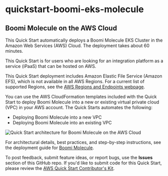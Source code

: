 # quickstart-boomi-eks-molecule
## Boomi Molecule on the AWS Cloud

This Quick Start automatically deploys a Boomi Molecule EKS Cluster in the Amazon Web Services (AWS) Cloud. The deployment takes about 60 minutes.

This Quick Start is for users who are looking for an integration platform as a service (iPaaS) that can be hosted on AWS.

This Quick Start deployment includes Amazon Elastic File Service (Amazon EFS), which is not available in all AWS Regions. For a current list of supported Regions, see the [AWS Regions and Endpoints webpage](https://docs.aws.amazon.com/general/latest/gr/rande.html#elasticfilesystem-region).

You can use the AWS CloudFormation templates included with the Quick Start to deploy Boomi Molecule into a new or existing virtual private cloud (VPC) in your AWS account. The Quick Starts automates the following:

- Deploying Boomi Molecule into a new VPC
- Deploying Boomi Molecule into an existing VPC

![Quick Start architecture for Boomi Molecule on the AWS Cloud](https://d0.awsstatic.com/partner-network/QuickStart/datasheets/boomi-molecule-on-aws-architecture-diagram.png)

For architectural details, best practices, and step-by-step instructions, see the deployment guide for [Boomi Molecule](https://fwd.aws/4M4Px).

To post feedback, submit feature ideas, or report bugs, use the **Issues** section of this GitHub repo.
If you'd like to submit code for this Quick Start, please review the [AWS Quick Start Contributor's Kit](https://aws-quickstart.github.io/).
